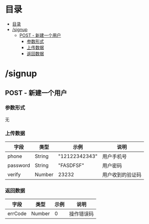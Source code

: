 # 目录
- [目录](#%E7%9B%AE%E5%BD%95)
- [/signup](#signup)
    - [POST - 新建一个用户](#post---%E6%96%B0%E5%BB%BA%E4%B8%80%E4%B8%AA%E7%94%A8%E6%88%B7)
        - [参数形式](#%E5%8F%82%E6%95%B0%E5%BD%A2%E5%BC%8F)
        - [上传数据](#%E4%B8%8A%E4%BC%A0%E6%95%B0%E6%8D%AE)
        - [返回数据](#%E8%BF%94%E5%9B%9E%E6%95%B0%E6%8D%AE)

# /signup
## POST - 新建一个用户
### 参数形式
无

### 上传数据
| 字段     | 类型   | 示例          | 说明             |
| -------- | ------ | ------------- | ---------------- |
| phone    | String | "12122342343" | 用户手机号       |
| password | String | "FASDFSF"     | 用户密码         |
| verify   | Number | 23232         | 用户收到的验证码 |

### 返回数据
| 字段    | 类型   | 示例 | 说明       |
| ------- | ------ | ---- | ---------- |
| errCode | Number | 0    | 操作错误码 |
